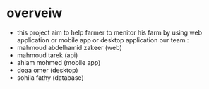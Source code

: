 # overveiw
- this project aim to help farmer to menitor his farm by using web application or mobile app or desktop application
our team :
- mahmoud abdelhamid zakeer (web)
- mahmoud tarek (api)
- ahlam mohmed (mobile app)
- doaa omer (desktop)
- sohila fathy (database)
